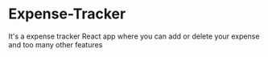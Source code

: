 # Expense-Tracker
It's a expense tracker React app where you can add or delete your expense and too many other features
